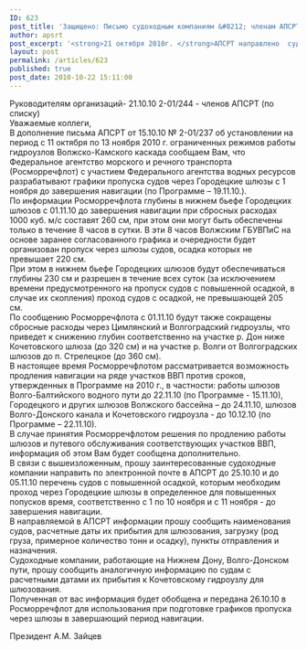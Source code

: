 ```yaml
---
ID: 623
post_title: 'Защищено: Письмо судоходным компаниям &#8212; членам АПСРТ'
author: apsrt
post_excerpt: '<strong>21 октября 2010г. </strong>АПСРТ направлено  судоходным компаниям - членам Ассоциации письмо за №2-01/244 с информацией и предложениями по проходу судов в завершающий период навигации через судоходные шлюзы  Волжского и Волго-Донского бассейнов.'
layout: post
permalink: /articles/623
published: true
post_date: 2010-10-22 15:11:00
---
```

Руководителям организаций- 21.10.10 2-01/244 - членов АПСРТ (по списку)  
Уважаемые коллеги,  
В дополнение письма АПСРТ от 15.10.10 № 2-01/237 об установлении на период с 11 октября по 13 ноября 2010 г. ограниченных режимов работы гидроузлов Волжско-Камского каскада сообщаем Вам, что Федеральное агентство морского и речного транспорта (Росморречфлот) с участием Федерального агентства водных ресурсов разрабатывают графики пропуска судов через Городецкие шлюзы с 1 ноября до завершения навигации (по Программе – 19.11.10.).  
По информации Росморречфлота глубины в нижнем бьефе Городецких шлюзов с 01.11.10 до завершения навигации при сбросных расходах 1000 куб. м/с составят 260 см, при этом они могут быть обеспечены только в течение 8 часов в сутки. В эти 8 часов Волжским ГБУВПиС на основе заранее согласованного графика и очередности будет организован пропуск через шлюзы судов, осадка которых не превышает 220 см.  
При этом в нижнем бьефе Городецких шлюзов будут обеспечиваться глубины 230 см и разрешен в течение всех суток (за исключением времени предусмотренного на пропуск судов с повышенной осадкой, в случае их скопления) проход судов с осадкой, не превышающей 205 см.  
По сообщению Росморречфлота с 01.11.10 будут также сокращены сбросные расходы через Цимлянский и Волгоградский гидроузлы, что приведет к снижению глубин соответственно на участке р. Дон ниже Кочетовского шлюза (до 320 см) и на участке р. Волги от Волгоградских шлюзов до п. Стрелецкое (до 360 см).   
В настоящее время Росморречфлотом рассматривается возможность продления навигации на ряде участков ВВП против сроков, утвержденных в Программе на 2010 г., в частности: работы шлюзов Волго-Балтийского водного пути до 22.11.10 (по Программе - 15.11.10), Городецкого и других шлюзов Волжского бассейна – до 24.11.10, шлюзов Волго-Донского канала и Кочетовского гидроузла - до 10.12.10 (по Программе – 22.11.10).   
В случае принятия Росморречфлотом решения по продлению работы шлюзов и путевого обслуживания соответствующих участков ВВП, информация об этом Вам будет сообщена дополнительно.  
В связи с вышеизложенным, прошу заинтересованные судоходные компании направить по электронной почте в АПСРТ до 25.10.10 и до 05.11.10 перечень судов с повышенной осадкой, которым необходим проход через Городецкие шлюзы в определенное для повышенных попусков время, соответственно с 1 по 10 ноября и с 11 ноября - до завершения навигации.   
В направляемой в АПСРТ информации прошу сообщить наименования судов, расчетные даты их прибытия для шлюзования, загрузку (род груза, примерное количество тонн и осадку), пункты отправления и назначения.   
Судоходные компании, работающие на Нижнем Дону, Волго-Донском пути, прошу сообщить аналогичную информацию по судам с расчетными датами их прибытия к Кочетовскому гидроузлу для шлюзования.  
Полученная от вас информация будет обобщена и передана 26.10.10 в Росморречфлот для использования при подготовке графиков пропуска через шлюзы в завершающий период навигации.  
  
  
Президент А.М. Зайцев